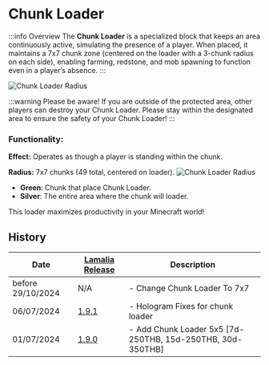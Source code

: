 # Chunk Loader

:::info Overview
The **Chunk Loader** is a specialized block that keeps an area continuously active, simulating the presence of a player. When placed, it maintains a 7x7 chunk zone (centered on the loader with a 3-chunk radius on each side), enabling farming, redstone, and mob spawning to function even in a player’s absence.
:::


![Chunk Loader Radius](/img/doc/store/chunkLoader/chunkLoader_1.png)

:::warning
Please be aware! If you are outside of the protected area, other players can destroy your Chunk Loader. Please stay within the designated area to ensure the safety of your Chunk Loader!
:::

### Functionality:

**Effect:** Operates as though a player is standing within the chunk.

**Radius:** 7x7 chunks (49 total, centered on loader).
![Chunk Loader Radius](/img/doc/store/chunkLoader/chunkLoaderRadius.png)
- <green>**Green**</green>: Chunk that place Chunk Loader.
- <silver>**Silver**</silver>: The entire area where the chunk will loader.

This loader maximizes productivity in your Minecraft world!

## History

| Date | [Lamalia Release](/patchNotes) | Description |
|-------------|-----------|-------------|
| before 29/10/2024 | N/A | - Change Chunk Loader To 7x7 |
| 06/07/2024 | [1.9.1](/patchNotes#patch-191) | - Hologram Fixes for chunk loader |
| 01/07/2024 | [1.9.0](/patchNotes#patch-190) | - Add Chunk Loader 5x5 [7d-250THB, 15d-250THB, 30d-350THB] |
